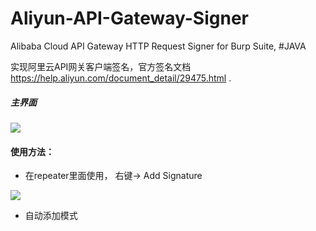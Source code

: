 # Aliyun-API-Gateway-Signer
Alibaba Cloud API Gateway HTTP Request Signer for Burp Suite, #JAVA

实现阿里云API网关客户端签名，官方签名文档 https://help.aliyun.com/document_detail/29475.html .
 

##### 主界面 

![](https://github.com/xiaoxiaoleo/Aliyun-API-Gateway-Signer/raw/main/docs/screenshots/full.png)

#### 使用方法：

- 在repeater里面使用， 右键-> Add Signature

![](https://github.com/xiaoxiaoleo/Aliyun-API-Gateway-Signer/raw/main/docs/screenshots/repeater.png)

- 自动添加模式

  
